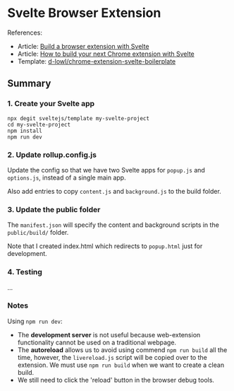 # Svelte Browser Extension

References:
* Article: [Build a browser extension with Svelte](https://github.com/d-lowl/chrome-extension-svelte-boilerplate)
* Article: [How to build your next Chrome extension with Svelte](https://maurogarcia.dev/maurogarcia.dev/posts/how-to-build-your-next-chrome-extension-with-svelte/)
* Template: [d-lowl/chrome-extension-svelte-boilerplate](https://dev.to/khangnd/build-a-browser-extension-with-svelte-3135)

## Summary
### 1. Create your Svelte app
```
npx degit sveltejs/template my-svelte-project
cd my-svelte-project
npm install
npm run dev
```

### 2. Update rollup.config.js

Update the config so that we have two Svelte apps for `popup.js` and `options.js`, instead of
a single main app.

Also add entries to copy `content.js` and `background.js` to the build folder.

### 3. Update the public folder

The `manifest.json` will specify the content and background scripts in the `public/build/` folder.

Note that I created index.html which redirects to `popup.html` just for development.

### 4. Testing

...

### Notes

Using `npm run dev`:
* The **development server** is not useful because web-extension functionality cannot be used on a traditional webpage.
* The **autoreload** allows us to avoid using commend `npm run build` all the time, however, the `livereload.js` script will be copied over to the extension. We must use `npm run build` when we want to create a clean build.
* We still need to click the 'reload' button in the browser debug tools.

